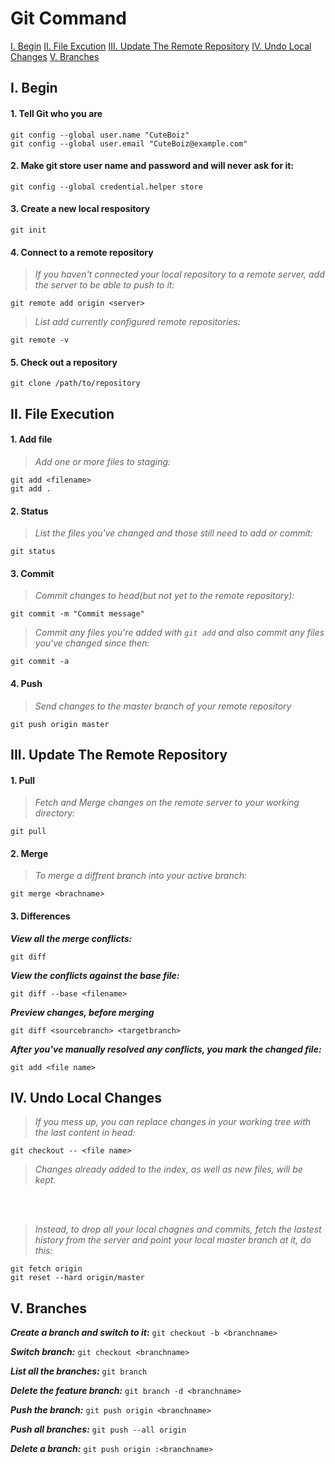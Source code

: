 # Git Command

[I. Begin](https://github.com/CuteBoiz/Ubuntu/blob/master/Git-bash/Git.md#i-begin)
[II. File Excution](https://github.com/CuteBoiz/Ubuntu/blob/master/Git-bash/Git.md#ii-file-execution)
[III. Update The Remote Repository](https://github.com/CuteBoiz/Ubuntu/blob/master/Git-bash/Git.md#iii-update-the-remote-repository)
[IV. Undo Local Changes](https://github.com/CuteBoiz/Ubuntu/blob/master/Git-bash/Git.md#iv-undo-local-changes)
[V. Branches](https://github.com/CuteBoiz/Ubuntu/blob/master/Git-bash/Git.md#v-branches)
## I. Begin

#### 1. Tell Git who you are
```
git config --global user.name "CuteBoiz"
git config --global user.email "CuteBoiz@example.com"
```

#### 2. Make git store user name and password and will never ask for it:

```
git config --global credential.helper store
```

#### 3. Create a new local respository

```
git init
```

#### 4. Connect to a remote repository
>*If you haven't connected your local repository to a remote server, add the server to be able to push to it:*

```
git remote add origin <server>
```

>*List add currently configured remote repositories:*

```
git remote -v
```

#### 5. Check out a repository

```
git clone /path/to/repository
```

## II. File Execution

#### 1. Add file
>*Add one or more files to staging:*

```
git add <filename>
git add .
```

#### 2. Status
>*List the files you've changed and those still need to add or commit:*

```
git status
```

#### 3. Commit
>*Commit changes to head(but not yet to the remote repository):*

```
git commit -m "Commit message"
```

>*Commit any files you're added with `git add` and also commit any files you've changed since then:*

```
git commit -a
```


#### 4. Push
>*Send changes to the master branch of your remote repository*

```
git push origin master
```


## III. Update The Remote Repository

#### 1. Pull 
>*Fetch and Merge changes on the remote server to your working directory:*

```
git pull
```

#### 2. Merge
>*To merge a diffrent branch into your active branch:*

```
git merge <brachname>
```

#### 3. Differences
***View all the merge conflicts:***
```
git diff
```

***View the conflicts against the base file:***
```
git diff --base <filename>
```

***Preview changes, before merging***
```
git diff <sourcebranch> <targetbranch>
```

***After you've manually resolved any conflicts, you mark the changed file:***
```
git add <file name>
```

## IV. Undo Local Changes
>*If you mess up, you can replace changes in your working tree with the last content in head:*

```
git checkout -- <file name>
```
>*Changes already added to the index, as well as new files, will be kept.*
</br>
</br>

>*Instead, to drop all your local chagnes and commits, fetch the lastest history from the server and point your local master branch at it, do this:*
```
git fetch origin
git reset --hard origin/master
```
## V. Branches

***Create a branch and switch to it:***
`git checkout -b <branchname> ` 

***Switch branch:***
`git checkout <branchname> `

***List all the branches:***
`git branch`

***Delete the feature branch:***
`git branch -d <branchname> `

***Push the branch:***
`git push origin <branchname> `

***Push all branches:***
`git push --all origin `

***Delete a branch:***
`git push origin :<branchname>`




